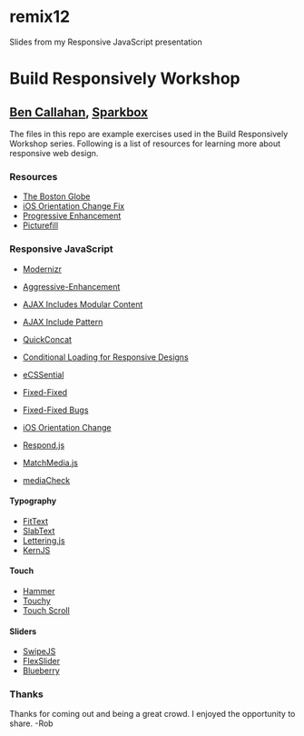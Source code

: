 remix12
=======

Slides from my Responsive JavaScript presentation

# Build Responsively Workshop
## [Ben Callahan](http://twitter.com/bencallahan), [Sparkbox](http://seesparkbox.com)

The files in this repo are example exercises used in the Build Responsively Workshop series. Following is a list of resources for learning more about responsive web design.

### Resources
* [The Boston Globe](http://www.bostonglobe.com)
* [iOS Orientation Change Fix](https://github.com/scottjehl/iOS-Orientationchange-Fix)
* [Progressive Enhancement](http://en.wikipedia.org/wiki/Progressive_enhancement)
* [Picturefill](http://scottjehl.github.com/picturefill)

### Responsive JavaScript
* [Modernizr](http://www.modernizr.com/)
* [Aggressive-Enhancement](http://globalmoxie.com/blog/making-of-people-mobile.shtml)
* [AJAX Includes Modular Content](http://filamentgroup.com/lab/ajax_includes_modular_content)
* [AJAX Include Pattern](https://github.com/filamentgroup/Ajax-Include-Pattern/)
* [QuickConcat](https://github.com/filamentgroup/quickconcat)
* [Conditional Loading for Responsive Designs](http://24ways.org/2011/conditional-loading-for-responsive-designs)
* [eCSSential](http://github.com/scottjehl/eCSSential)

* [Fixed-Fixed](http://scottjehl.github.com/fixed-fixed)
* [Fixed-Fixed Bugs](http://github.com/scottjehl/Device-Bugs/issues/1)
* [iOS Orientation Change](https://github.com/scottjehl/iOS-Orientationchange-Fix)
* [Respond.js](http://scottjehl.github.com/respond)
* [MatchMedia.js](http://github.com/paulirish/matchMedia.js)
* [mediaCheck](https://github.com/sparkbox/mediaCheck)

#### Typography
* [FitText](http://fittextjs.com)
* [SlabText](http://www.frequency-decoder.com/demo/slabText)
* [Lettering.js](http://letteringjs.com/)
* [KernJS](http://www.kernjs.com/)

#### Touch
* [Hammer](http://eightmedia.github.com/hammer.js/)
* [Touchy](https://github.com/jairajs89/Touchy.js)
* [Touch Scroll](http://static.uxebu.com/~david/touchscroll/)

#### Sliders
* [SwipeJS](http://swipejs.com/)
* [FlexSlider](http://flexslider.woothemes.com/)
* [Blueberry](http://marktyrrell.com/labs/blueberry/)

### Thanks
Thanks for coming out and being a great crowd. I enjoyed the opportunity to share. -Rob